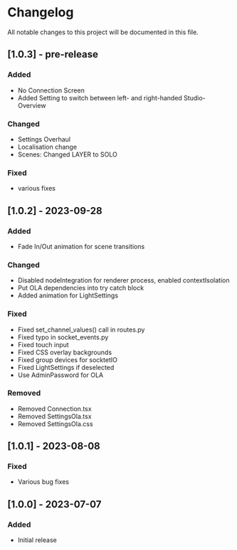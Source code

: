 # Changelog

All notable changes to this project will be documented in this file.

## [1.0.3] - pre-release

### Added

- No Connection Screen
- Added Setting to switch between left- and right-handed Studio-Overview

### Changed

- Settings Overhaul
- Localisation change
- Scenes: Changed LAYER to SOLO

### Fixed

- various fixes

## [1.0.2] - 2023-09-28

### Added

- Fade In/Out animation for scene transitions

### Changed

- Disabled nodeIntegration for renderer process, enabled contextIsolation
- Put OLA dependencies into try catch block
- Added animation for LightSettings

### Fixed

- Fixed set_channel_values() call in routes.py
- Fixed typo in socket_events.py
- Fixed touch input
- Fixed CSS overlay backgrounds
- Fixed group devices for socktetIO
- Fixed LightSettings if deselected
- Use AdminPassword for OLA

### Removed

- Removed Connection.tsx
- Removed SettingsOla.tsx
- Removed SettingsOla.css

## [1.0.1] - 2023-08-08

### Fixed

- Various bug fixes

## [1.0.0] - 2023-07-07

### Added

- Initial release
